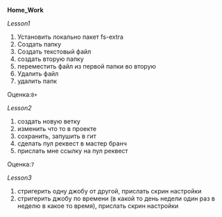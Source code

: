 **Home_Work**

_Lesson1_
1) Установить локально пакет fs-extra
2) Создать папку
3) Создать текстовый файл
4) создать вторую папку
5) переместить файл из первой папки во вторую
6) Удалить файл
7) удалить папк

Оценка:`8+`

_Lesson2_
1) создать новую ветку
2) изменить что то в проекте
3) сохранить, запушить в гит
4) сделать пул реквест в мастер бранч
5) прислать мне ссылку на пул реквест

Оценка:`7`

_Lesson3_
1) стригерить одну джобу от другой, прислать скрин настройки
2) стригерить джобу по времени (в какой то день недели один раз в неделю в какое то время), прислать скрин настройки	